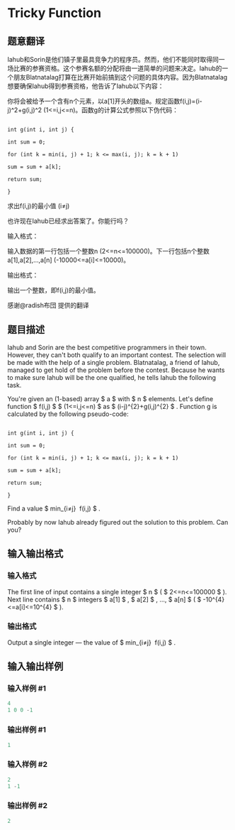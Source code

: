 # Tricky Function

## 题意翻译

Iahub和Sorin是他们镇子里最具竞争力的程序员。然而，他们不能同时取得同一场比赛的参赛资格。这个参赛名额的分配将由一道简单的问题来决定。Iahub的一个朋友Blatnatalag打算在比赛开始前搞到这个问题的具体内容。因为Blatnatalag想要确保Iahub得到参赛资格，他告诉了Iahub以下内容：

你将会被给予一个含有n个元素，以a[1]开头的数组a。规定函数f(i,j)=(i-j)^2+g(i,j)^2 (1<=i,j<=n)。函数g的计算公式参照以下伪代码：

```

int g(int i, int j) {

int sum = 0;

for (int k = min(i, j) + 1; k <= max(i, j); k = k + 1)

sum = sum + a[k];

return sum;

}

```

求出f(i,j)的最小值 (i≠j)

也许现在Iahub已经求出答案了。你能行吗？

输入格式：

输入数据的第一行包括一个整数n (2<=n<=100000)。下一行包括n个整数a[1],a[2],...,a[n] (-10000<=a[i]<=10000)。

输出格式：

输出一个整数，即f(i,j)的最小值。

感谢@radish布団 提供的翻译

## 题目描述

Iahub and Sorin are the best competitive programmers in their town. However, they can't both qualify to an important contest. The selection will be made with the help of a single problem. Blatnatalag, a friend of Iahub, managed to get hold of the problem before the contest. Because he wants to make sure Iahub will be the one qualified, he tells Iahub the following task.

You're given an (1-based) array $ a $ with $ n $ elements. Let's define function $ f(i,j) $ $ (1<=i,j<=n) $ as $ (i-j)^{2}+g(i,j)^{2} $ . Function g is calculated by the following pseudo-code:

```

int g(int i, int j) {

int sum = 0;

for (int k = min(i, j) + 1; k <= max(i, j); k = k + 1)

sum = sum + a[k];

return sum;

}

```

Find a value $ min_{i≠j}  f(i,j) $ .

Probably by now Iahub already figured out the solution to this problem. Can you?

## 输入输出格式

### 输入格式

The first line of input contains a single integer $ n $ ( $ 2<=n<=100000 $ ). Next line contains $ n $ integers $ a[1] $ , $ a[2] $ , ..., $ a[n] $ ( $ -10^{4}<=a[i]<=10^{4} $ ).

### 输出格式

Output a single integer — the value of $ min_{i≠j}  f(i,j) $ .

## 输入输出样例

### 输入样例 #1

```cpp
4
1 0 0 -1

```
### 输出样例 #1

```cpp
1

```
### 输入样例 #2

```cpp
2
1 -1

```
### 输出样例 #2

```cpp
2

```

